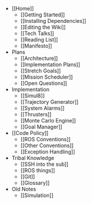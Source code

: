 * [[Home]]
    * [[Getting Started]]
    * [[Installing Dependencies]]
    * [[Editing the Wiki]]
    * [[Tech Talks]]
    * [[Reading List]]
    * [[Manifesto]]
* Plans
    * [[Architecture]]
    * [[Implementation Plans]]
    * [[Stretch Goals]]
    * [[Mission Scheduler]]
    * [[Open Questions]]
* Implementation
    * [[Simul8]]
    * [[Trajectory Generator]]
    * [[System Alarms]]
    * [[Thrusters]]
    * [[Monte Carlo Engine]]
    * [[Goal Manager]]
* [[Code Policy]]
    * [[ROS Conventions]]
    * [[Other Conventions]]
    * [[Exception Handling]]
* Tribal Knowledge
    * [[SSH into the sub]]
    * [[ROS things]]
    * [[Git]]
    * [[Glossary]]
* Old Notes
    * [[Simulation]]